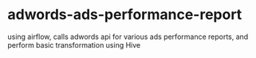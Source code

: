 # adwords-ads-performance-report
using airflow, calls adwords api for various ads performance reports, and perform basic transformation using Hive
